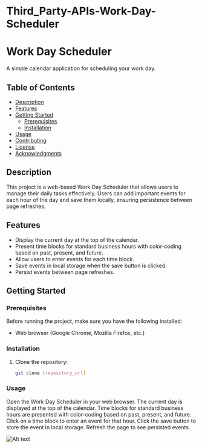 # Third_Party-APIs-Work-Day-Scheduler
# Work Day Scheduler

A simple calendar application for scheduling your work day.

## Table of Contents
- [Description](#description)
- [Features](#features)
- [Getting Started](#getting-started)
  - [Prerequisites](#prerequisites)
  - [Installation](#installation)
- [Usage](#usage)
- [Contributing](#contributing)
- [License](#license)
- [Acknowledgments](#acknowledgments)

## Description

This project is a web-based Work Day Scheduler that allows users to manage their daily tasks effectively. Users can add important events for each hour of the day and save them locally, ensuring persistence between page refreshes.

## Features

- Display the current day at the top of the calendar.
- Present time blocks for standard business hours with color-coding based on past, present, and future.
- Allow users to enter events for each time block.
- Save events in local storage when the save button is clicked.
- Persist events between page refreshes.

## Getting Started

### Prerequisites

Before running the project, make sure you have the following installed:

- Web browser (Google Chrome, Mozilla Firefox, etc.)

### Installation

1. Clone the repository:

   ```bash
   git clone [repository_url]

### Usage

Open the Work Day Scheduler in your web browser.
The current day is displayed at the top of the calendar.
Time blocks for standard business hours are presented with color-coding based on past, present, and future.
Click on a time block to enter an event for that hour.
Click the save button to store the event in local storage.
Refresh the page to see persisted events.

![Alt text](image.png)